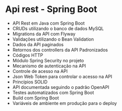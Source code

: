 # Api rest - Spring Boot

* API Rest em Java com Spring Boot
* CRUDs utilizando o banco de dados MySQL
* Migrations da API com Flyway 
* Validações utilizando o Bean Validation
* Dados da API paginados
* Retornos dos controllers da API Padronizados
* Códigos HTTP
* Módulo Spring Security no projeto
* Mecanismo de autenticação na API
* Controle de acesso na API
* Json Web Token para controlar o acesso na API
* Princípios SOLID
* API documentada seguindo o padrão OpenAPI
* Testes automatizados com Spring Boot
* Build com Spring Boot
* Variáveis de ambiente em produção para o deploy